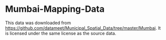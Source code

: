 # Mumbai-Mapping-Data

This data was downloaded from https://github.com/datameet/Municipal_Spatial_Data/tree/master/Mumbai. It is licensed under the same license as the source data.
